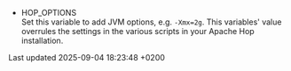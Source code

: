 <div id="header">

</div>

<div id="content">

<div class="dlist">

  - HOP\_OPTIONS  
    Set this variable to add JVM options, e.g. `-Xmx=2g`. This variables' value overrules the settings in the various scripts in your Apache Hop installation.

</div>

</div>

<div id="footer">

<div id="footer-text">

Last updated 2025-09-04 18:23:48 +0200

</div>

</div>
